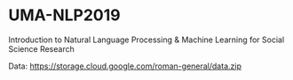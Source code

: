 # UMA-NLP2019
Introduction to Natural Language Processing &amp; Machine Learning for Social Science Research

Data: https://storage.cloud.google.com/roman-general/data.zip
